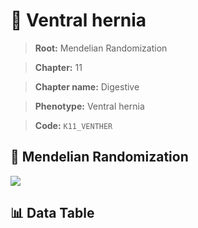 # 🧪 Ventral hernia

> **Root:** Mendelian Randomization

> **Chapter:** 11  

> **Chapter name:** Digestive

> **Phenotype:** Ventral hernia  

> **Code:** `K11_VENTHER`

## 🧬 Mendelian Randomization  

<img src="/MR/Figures/Forward/K11_VENTHER.png"/>

## 📊 Data Table

<CsvTableMRF src="/MR/Data/Forward/K11_VENTHER.csv"/>
